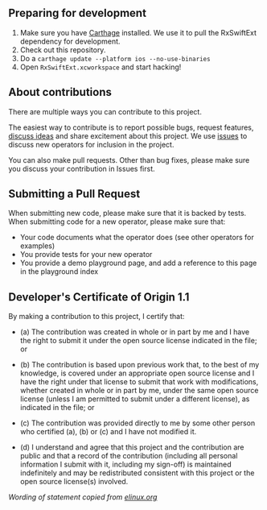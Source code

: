 ## Preparing for development

1. Make sure you have [Carthage](https://github.com/Carthage/Carthage) installed. We use it to pull the RxSwiftExt dependency for development.
2. Check out this repository.
3. Do a `carthage update --platform ios --no-use-binaries`
4. Open `RxSwiftExt.xcworkspace` and start hacking!

## About contributions

There are multiple ways you can contribute to this project.

The easiest way to contribute is to report possible bugs, request features, [discuss ideas](https://github.com/RxSwiftCommunity/RxSwiftExt/issues) and share excitement about this project. We use [issues](https://github.com/RxSwiftCommunity/RxSwiftExt/issues) to discuss new operators for inclusion in the project.

You can also make pull requests. Other than bug fixes, please make sure you discuss your contribution in Issues first.

## Submitting a Pull Request

When submitting new code, please make sure that it is backed by tests. When submitting code for a new operator, please make sure that:

- Your code documents what the operator does (see other operators for examples)
- You provide tests for your new operator
- You provide a demo playground page, and add a reference to this page in the playground index


## Developer's Certificate of Origin 1.1

By making a contribution to this project, I certify that:

- (a) The contribution was created in whole or in part by me and I
      have the right to submit it under the open source license
      indicated in the file; or

- (b) The contribution is based upon previous work that, to the best
      of my knowledge, is covered under an appropriate open source
      license and I have the right under that license to submit that
      work with modifications, whether created in whole or in part
      by me, under the same open source license (unless I am
      permitted to submit under a different license), as indicated
      in the file; or

- (c) The contribution was provided directly to me by some other
      person who certified (a), (b) or (c) and I have not modified
      it.

- (d) I understand and agree that this project and the contribution
      are public and that a record of the contribution (including all
      personal information I submit with it, including my sign-off) is
      maintained indefinitely and may be redistributed consistent with
      this project or the open source license(s) involved.

*Wording of statement copied from [elinux.org](http://elinux.org/Developer_Certificate_Of_Origin)*
